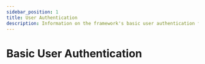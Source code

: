 ```yaml
---
sidebar_position: 1
title: User Authentication
description: Information on the framework's basic user authentication functionality.
---
```


# Basic User Authentication
